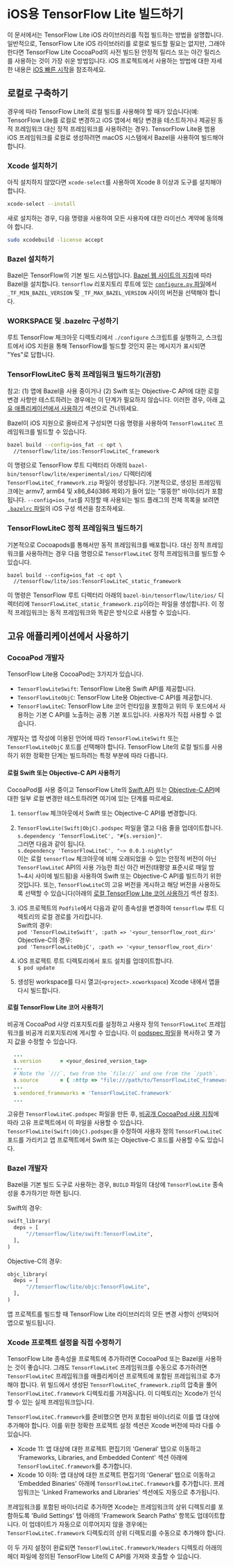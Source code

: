 # iOS용 TensorFlow Lite 빌드하기

이 문서에서는 TensorFlow Lite iOS 라이브러리를 직접 빌드하는 방법을 설명합니다. 일반적으로, TensorFlow Lite iOS 라이브러리를 로컬로 빌드할 필요는 없지만, 그래야 한다면 TensorFlow Lite CocoaPod의 사전 빌드된 안정적 릴리스 또는 야간 릴리스를 사용하는 것이 가장 쉬운 방법입니다. iOS 프로젝트에서 사용하는 방법에 대한 자세한 내용은 [iOS 빠른 시작](ios.md)을 참조하세요.

## 로컬로 구축하기

경우에 따라 TensorFlow Lite의 로컬 빌드를 사용해야 할 때가 있습니다(예: TensorFlow Lite를 로컬로 변경하고 iOS 앱에서 해당 변경을 테스트하거나 제공된 동적 프레임워크 대신 정적 프레임워크를 사용하려는 경우). TensorFlow Lite용 범용 iOS 프레임워크를 로컬로 생성하려면 macOS 시스템에서 Bazel을 사용하여 빌드해야 합니다.

### Xcode 설치하기

아직 설치하지 않았다면 `xcode-select`를 사용하여 Xcode 8 이상과 도구를 설치해야 합니다.

```sh
xcode-select --install
```

새로 설치하는 경우, 다음 명령을 사용하여 모든 사용자에 대한 라이선스 계약에 동의해야 합니다.

```sh
sudo xcodebuild -license accept
```

### Bazel 설치하기

Bazel은 TensorFlow의 기본 빌드 시스템입니다. [Bazel 웹 사이트의 지침](https://docs.bazel.build/versions/master/install-os-x.html)에 따라 Bazel을 설치합니다. `tensorflow` 리포지토리 루트에 있는 [`configure.py` 파일](https://github.com/tensorflow/tensorflow/blob/master/configure.py)에서 `_TF_MIN_BAZEL_VERSION` 및 `_TF_MAX_BAZEL_VERSION` 사이의 버전을 선택해야 합니다.

### WORKSPACE 및 .bazelrc 구성하기

루트 TensorFlow 체크아웃 디렉토리에서 `./configure` 스크립트를 실행하고, 스크립트에서 iOS 지원을 통해 TensorFlow를 빌드할 것인지 묻는 메시지가 표시되면 "Yes"로 답합니다.

### TensorFlowLiteC 동적 프레임워크 빌드하기(권장)

참고: (1) 앱에 Bazel을 사용 중이거나 (2) Swift 또는 Objective-C API에 대한 로컬 변경 사항만 테스트하려는 경우에는 이 단계가 필요하지 않습니다. 이러한 경우, 아래 [고유 애플리케이션에서 사용하기](#use_in_your_own_application) 섹션으로 건너뛰세요.

Bazel이 iOS 지원으로 올바르게 구성되면 다음 명령을 사용하여 `TensorFlowLiteC` 프레임워크를 빌드할 수 있습니다.

```sh
bazel build --config=ios_fat -c opt \
  //tensorflow/lite/ios:TensorFlowLiteC_framework
```

이 명령으로 TensorFlow 루트 디렉터리 아래의 `bazel-bin/tensorflow/lite/experimental/ios/` 디렉터리에 `TensorFlowLiteC_framework.zip` 파일이 생성됩니다. 기본적으로, 생성된 프레임워크에는 armv7, arm64 및 x86_64(i386 제외)가 들어 있는 "뚱뚱한" 바이너리가 포함됩니다. `--config=ios_fat`를 지정할 때 사용되는 빌드 플래그의 전체 목록을 보려면 [`.bazelrc` 파일](https://github.com/tensorflow/tensorflow/blob/master/.bazelrc)의 iOS 구성 섹션을 참조하세요.

### TensorFlowLiteC 정적 프레임워크 빌드하기

기본적으로 Cocoapods를 통해서만 동적 프레임워크를 배포합니다. 대신 정적 프레임워크를 사용하려는 경우 다음 명령으로 `TensorFlowLiteC` 정적 프레임워크를 빌드할 수 있습니다.

```
bazel build --config=ios_fat -c opt \
  //tensorflow/lite/ios:TensorFlowLiteC_static_framework
```

이 명령은 TensorFlow 루트 디렉터리 아래의 `bazel-bin/tensorflow/lite/ios/` 디렉터리에 `TensorFlowLiteC_static_framework.zip`이라는 파일을 생성합니다. 이 정적 프레임워크는 동적 프레임워크와 똑같은 방식으로 사용할 수 있습니다.

## 고유 애플리케이션에서 사용하기

### CocoaPod 개발자

TensorFlow Lite용 CocoaPod는 3가지가 있습니다.

- `TensorFlowLiteSwift`: TensorFlow Lite용 Swift API를 제공합니다.
- `TensorFlowLiteObjC`: TensorFlow Lite용 Objective-C API를 제공합니다.
- `TensorFlowLiteC`: TensorFlow Lite 코어 런타임을 포함하고 위의 두 포드에서 사용하는 기본 C API를 노출하는 공통 기본 포드입니다. 사용자가 직접 사용할 수 없습니다.

개발자는 앱 작성에 이용된 언어에 따라 `TensorFlowLiteSwift` 또는 `TensorFlowLiteObjC` 포드를 선택해야 합니다. TensorFlow Lite의 로컬 빌드를 사용하기 위한 정확한 단계는 빌드하려는 특정 부분에 따라 다릅니다.

#### 로컬 Swift 또는 Objective-C API 사용하기

CocoaPod를 사용 중이고 TensorFlow Lite의 [Swift API](https://github.com/tensorflow/tensorflow/tree/master/tensorflow/lite/experimental/swift) 또는 [Objective-C API](https://github.com/tensorflow/tensorflow/tree/master/tensorflow/lite/experimental/objc)에 대한 일부 로컬 변경만 테스트하려면 여기에 있는 단계를 따르세요.

1. `tensorflow` 체크아웃에서 Swift 또는 Objective-C API를 변경합니다.

2. `TensorFlowLite(Swift|ObjC).podspec` 파일을 열고 다음 줄을 업데이트합니다. <br> `s.dependency 'TensorFlowLiteC', "#{s.version}"`.<br>그러면 다음과 같이 됩니다.<br> `s.dependency 'TensorFlowLiteC', "~> 0.0.1-nightly"`<br> 이는 로컬 `tensorflow` 체크아웃에 비해 오래되었을 수 있는 안정적 버전이 아닌 `TensorFlowLiteC` API의 사용 가능한 최신 야간 버전(태평양 표준시로 매일 밤 1~4시 사이에 빌드됨)을 사용하여 Swift 또는 Objective-C API를 빌드하기 위한 것입니다. 또는, `TensorFlowLiteC`의 고유 버전을 게시하고 해당 버전을 사용하도록 선택할 수 있습니다(아래의 [로컬 TensorFlow Lite 코어 사용하기](#using_local_tensorflow_lite_core) 섹션 참조).

3. iOS 프로젝트의 `Podfile`에서 다음과 같이 종속성을 변경하여 `tensorflow` 루트 디렉토리의 로컬 경로를 가리킵니다. <br> Swift의 경우: <br> `pod 'TensorFlowLiteSwift', :path => '<your_tensorflow_root_dir>'` <br> Objective-C의 경우: <br> `pod 'TensorFlowLiteObjC', :path => '<your_tensorflow_root_dir>'`

4. iOS 프로젝트 루트 디렉토리에서 포드 설치를 업데이트합니다. <br> `$ pod update`

5. 생성된 workspace를 다시 열고(`<project>.xcworkspace`) Xcode 내에서 앱을 다시 빌드합니다.

#### 로컬 TensorFlow Lite 코어 사용하기

비공개 CocoaPod 사양 리포지토리를 설정하고 사용자 정의 `TensorFlowLiteC` 프레임워크를 비공개 리포지토리에 게시할 수 있습니다. 이 [podspec 파일](https://github.com/tensorflow/tensorflow/blob/master/tensorflow/lite/experimental/ios/TensorFlowLiteC.podspec)을 복사하고 몇 가지 값을 수정할 수 있습니다.

```ruby
  ...
  s.version      = <your_desired_version_tag>
  ...
  # Note the `///`, two from the `file://` and one from the `/path`.
  s.source       = { :http => "file:///path/to/TensorFlowLiteC_framework.zip" }
  ...
  s.vendored_frameworks = 'TensorFlowLiteC.framework'
  ...
```

고유한 `TensorFlowLiteC.podspec` 파일을 만든 후, [비공개 CocoaPod 사용 지침](https://guides.cocoapods.org/making/private-cocoapods.html)에 따라 고유 프로젝트에서 이 파일을 사용할 수 있습니다. `TensorFlowLite(Swift|ObjC).podspec`을 수정하여 사용자 정의 `TensorFlowLiteC` 포드를 가리키고 앱 프로젝트에서 Swift 또는 Objective-C 포드를 사용할 수도 있습니다.

### Bazel 개발자

Bazel을 기본 빌드 도구로 사용하는 경우, `BUILD` 파일의 대상에 `TensorFlowLite` 종속성을 추가하기만 하면 됩니다.

Swift의 경우:

```python
swift_library(
  deps = [
      "//tensorflow/lite/swift:TensorFlowLite",
  ],
)
```

Objective-C의 경우:

```python
objc_library(
  deps = [
      "//tensorflow/lite/objc:TensorFlowLite",
  ],
)
```

앱 프로젝트를 빌드할 때 TensorFlow Lite 라이브러리의 모든 변경 사항이 선택되어 앱으로 빌드됩니다.

### Xcode 프로젝트 설정을 직접 수정하기

TensorFlow Lite 종속성을 프로젝트에 추가하려면 CocoaPod 또는 Bazel을 사용하는 것이 좋습니다. 그래도 `TensorFlowLiteC` 프레임워크를 수동으로 추가하려면 `TensorFlowLiteC` 프레임워크를 애플리케이션 프로젝트에 포함된 프레임워크로 추가해야 합니다. 위 빌드에서 생성된 `TensorFlowLiteC_framework.zip`의 압축을 풀어 `TensorFlowLiteC.framework` 디렉토리를 가져옵니다. 이 디렉토리는 Xcode가 인식할 수 있는 실제 프레임워크입니다.

`TensorFlowLiteC.framework`를 준비했으면 먼저 포함된 바이너리로 이를 앱 대상에 추가해야 합니다. 이를 위한 정확한 프로젝트 설정 섹션은 Xcode 버전에 따라 다를 수 있습니다.

- Xcode 11: 앱 대상에 대한 프로젝트 편집기의 'General' 탭으로 이동하고 'Frameworks, Libraries, and Embedded Content' 섹션 아래에 `TensorFlowLiteC.framework`를 추가합니다.
- Xcode 10 이하: 앱 대상에 대한 프로젝트 편집기의 'General' 탭으로 이동하고 'Embedded Binaries' 아래에 `TensorFlowLiteC.framework`를 추가합니다. 프레임워크는 'Linked Frameworks and Libraries' 섹션에도 자동으로 추가됩니다.

프레임워크를 포함된 바이너리로 추가하면 Xcode는 프레임워크의 상위 디렉토리를 포함하도록 'Build Settings' 탭 아래의 'Framework Search Paths' 항목도 업데이트합니다. 이 업데이트가 자동으로 이루어지지 않을 경우에는 `TensorFlowLiteC.framework` 디렉토리의 상위 디렉토리를 수동으로 추가해야 합니다.

이 두 가지 설정이 완료되면 `TensorFlowLiteC.framework/Headers` 디렉토리 아래의 헤더 파일에 정의된 TensorFlow Lite의 C API를 가져와 호출할 수 있습니다.
